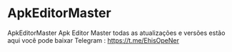 # ApkEditorMaster
ApkEditorMaster Apk Editor Master todas as atualizações e versões estão aqui você pode baixar Telegram : https://t.me/EhisOpeNer
